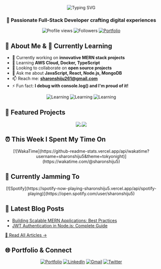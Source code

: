 <div align="center">
  <img src="https://readme-typing-svg.herokuapp.com?font=Fira+Code&pause=1000&color=2196F3&center=true&vCenter=true&width=435&lines=Hi+%F0%9F%91%8B%2C+I'm+Sharon+Shiju;MERN+Stack+Developer;Full-Stack+Web+Developer;Problem+Solver+%26+Tech+Enthusiast" alt="Typing SVG" />
</div>

<h3 align="center">🚀 Passionate Full-Stack Developer crafting digital experiences</h3>

<p align="center">
  <img src="https://komarev.com/ghpvc/?username=sharonshiju5&label=Profile%20views&color=0e75b6&style=flat" alt="Profile views" />
  <img src="https://img.shields.io/github/followers/sharonshiju5?label=Followers&style=social" alt="Followers" />
  <a href="https://sharonshiju.dev"><img src="https://img.shields.io/badge/Portfolio-Visit-FF5722?style=flat&logo=google-chrome" alt="Portfolio" /></a>
</p>

## 🎯 About Me & 🌱 Currently Learning

- 🔭 Currently working on **innovative MERN stack projects**
- 🌱 Learning **AWS Cloud, Docker, TypeScript**
- 👯 Looking to collaborate on **open source projects**
- 💬 Ask me about **JavaScript, React, Node.js, MongoDB**
- 📫 Reach me: **sharonshiju261@gmail.com**
- ⚡ Fun fact: **I debug with console.log() and I'm proud of it!**

<div align="center">

![Learning](https://img.shields.io/badge/Learning-AWS%20Cloud-orange?style=for-the-badge&logo=amazon-aws)
![Learning](https://img.shields.io/badge/Learning-Docker-blue?style=for-the-badge&logo=docker)
![Learning](https://img.shields.io/badge/Learning-TypeScript-blue?style=for-the-badge&logo=typescript)

</div>

## 🎯 Featured Projects

<div align="center">
<a href="https://github.com/sharonshiju5/ecommerce-mern">
  <img align="center" src="https://github-readme-stats.vercel.app/api/pin/?username=sharonshiju5&repo=ecommerce-mern&theme=tokyonight" />
</a>
<a href="https://github.com/sharonshiju5/task-manager-app">
  <img align="center" src="https://github-readme-stats.vercel.app/api/pin/?username=sharonshiju5&repo=task-manager-app&theme=tokyonight" />
</a>
</div>

## ⏰ This Week I Spent My Time On

<div align="center">
[![WakaTime](https://github-readme-stats.vercel.app/api/wakatime?username=sharonshiju5&theme=tokyonight)](https://wakatime.com/@sharonshiju5)
</div>

## 🎵 Currently Jamming To

<div align="center">
[![Spotify](https://spotify-now-playing-sharonshiju5.vercel.app/api/spotify-playing)](https://open.spotify.com/user/sharonshiju5)
</div>

## 📝 Latest Blog Posts

<!-- BLOG-POST-LIST:START -->
- [Building Scalable MERN Applications: Best Practices](https://dev.to/sharonshiju5/building-scalable-mern-applications)
- [JWT Authentication in Node.js: Complete Guide](https://medium.com/@sharonshiju/jwt-authentication-nodejs)
<!-- BLOG-POST-LIST:END -->

[📖 Read All Articles →](https://dev.to/sharonshiju5)

## 🌐 Portfolio & Connect

<div align="center">

[![Portfolio](https://img.shields.io/badge/Portfolio-FF5722?style=for-the-badge&logo=google-chrome&logoColor=white)](https://sharonshiju.dev)
[![LinkedIn](https://img.shields.io/badge/LinkedIn-0077B5?style=for-the-badge&logo=linkedin&logoColor=white)](https://www.linkedin.com/in/sharonshiju)
[![Gmail](https://img.shields.io/badge/Gmail-D14836?style=for-the-badge&logo=gmail&logoColor=white)](mailto:sharonshiju261@gmail.com)
[![Twitter](https://img.shields.io/badge/Twitter-1DA1F2?style=for-the-badge&logo=twitter&logoColor=white)](https://twitter.com/sharonshiju5)

</div>

